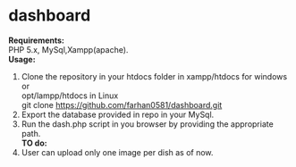 # dashboard
<b>Requirements:</b><br>
PHP 5.x, MySql,Xampp(apache).<br>
<b>Usage:</b><br>
1. Clone the repository in your htdocs folder in xampp/htdocs for windows or<br>
   opt/lampp/htdocs in Linux <br>
   git clone https://github.com/farhan0581/dashboard.git<br>
2. Export the database provided in repo in your MySql.<br>
3. Run the dash.php script in you browser by providing the appropriate path.<br>
<b>TO do:</b><br>
2. User can upload only one image per dish as of now.<br>
